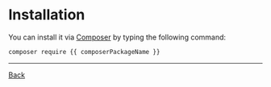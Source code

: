 # Installation

You can install it via [Composer](https://getcomposer.org/) by typing the following command:

```bash
composer require {{ composerPackageName }}
```

---
[Back](index.md)